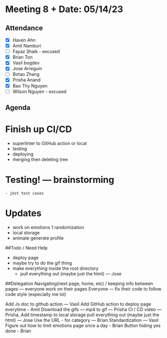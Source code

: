 # Meeting 8 + Date: 05/14/23
## Attendance
- [x] Haven Ahn
- [x] Amit Namburi
- [ ] Fayaz Shaik - excused
- [x] Brian Ton
- [x] Vasil bogdev
- [x] Jose Arreguin
- [ ] Botao Zhang
- [x] Prisha Anand
- [x] Bao Thy Nguyen
- [ ] Wilson Nguyen - excused

## Agenda
# Finish up CI/CD
  - superlinter to GitHub action or local 
  - testing
  - deploying
  - merging then deleting tree

# Testing! — brainstorming
    - jest test cases

# Updates
 - work on emotions 1 randomization
 - local storage
 - animate generate profile 

##Todo / Need Help
 - deploy page
 - maybe try to do the gif thing
 - make everything inside the root directory
	 - pull everything out (maybe just the html) — Jose

##Delegation
Navigating(next page, home, etc) / keeping info between pages — everyone work on their pages
Everyone — fix their code to follow code style (especially me lol)

Add Js doc to github action — Vasil
Add GitHub action to deploy page everytime - Amit
Download the gifs — mp4 to gif — Prisha
CI / CD video — Prisha, 
Add timestamp to local storage 
pull everything out (maybe just the html) — Jose
Use the URL - for category — Brian
Standardization — Vasil
Figure out how to limit emotions page once a day - Brian
Button hiding yes done - Brian

